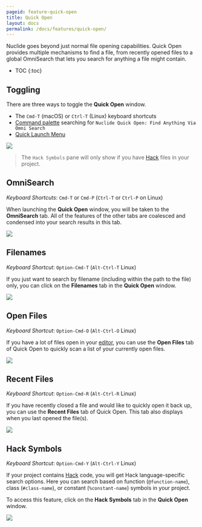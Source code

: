 ```yaml
---
pageid: feature-quick-open
title: Quick Open
layout: docs
permalink: /docs/features/quick-open/
---
```


Nuclide goes beyond just normal file opening capabilities. Quick Open provides multiple
mechanisms to find a file, from recently opened files to a global OmniSearch that lets you search
for anything a file might contain.

* TOC
{:toc}

## Toggling

There are three ways to toggle the **Quick Open** window.

- The `Cmd-T` (macOS) or `Ctrl-T` (Linux) keyboard shortcuts
- [Command palette](/docs/editor/basics/#command-palette) searching for
`Nuclide Quick Open: Find Anything Via Omni Search`
- [Quick Launch Menu](/docs/quick-start/getting-started/#quick-launch-menu)

![](/static/images/docs/feature-quick-open-toggle-window.png)

> The `Hack Symbols` pane will only show if you have [Hack](/docs/languages/hack) files in your
> project.

## OmniSearch

*Keyboard Shortcuts*: `Cmd-T` or `Cmd-P` (`Ctrl-T` or `Ctrl-P` on Linux)

When launching the **Quick Open** window, you will be taken to the **OmniSearch** tab. All of the
features of the other tabs are coalesced and condensed into your search results in this tab.

![](/static/images/docs/feature-quick-open-omnisearch.png)

## Filenames

*Keyboard Shortcut*: `Option-Cmd-T` (`Alt-Ctrl-T` Linux)

If you just want to search by filename (including within the path to the file) only, you can click
on the **Filenames** tab in the **Quick Open** window.

![](/static/images/docs/feature-quick-open-filenames.png)

## Open Files

*Keyboard Shortcut*: `Option-Cmd-O` (`Alt-Ctrl-O` Linux)

If you have a lot of files open in your [editor](/docs/editor/basics), you can use the **Open Files** tab of Quick Open to quickly scan a list of your currently open files.

![](/static/images/docs/feature-quick-open-open-files.png)

## Recent Files

*Keyboard Shortcut*: `Option-Cmd-R` (`Alt-Ctrl-R` Linux)

If you have recently closed a file and would like to quickly open it back up, you can use the
**Recent Files** tab of Quick Open. This tab also displays when you last opened the file(s).

![](/static/images/docs/feature-quick-open-toggle-recent-files.png)

## Hack Symbols

*Keyboard Shortcut*: `Option-Cmd-Y` (`Alt-Ctrl-Y` Linux)

If your project contains [Hack](/docs/languages/hack) code, you will get Hack language-specific
search options. Here you can search based on function (`@function-name`), class (`#class-name`), or
constant (`%constant-name`) symbols in your project.

To access this feature, click on the **Hack Symbols** tab in the **Quick Open** window.  

![](/static/images/docs/feature-quick-open-toggle-hack-symbols.png)
